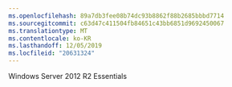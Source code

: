 ```yaml
---
ms.openlocfilehash: 89a7db3fee08b74dc93b8862f88b2685bbbd7714
ms.sourcegitcommit: c63d47c411504fb84651c43bb6851d9692450067
ms.translationtype: MT
ms.contentlocale: ko-KR
ms.lasthandoff: 12/05/2019
ms.locfileid: "20631324"
---
```

<Token xmlns:xlink="http://www.w3.org/1999/xlink">Windows Server 2012 R2 Essentials</Token>